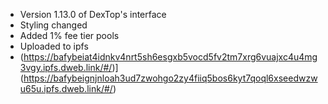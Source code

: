 - Version 1.13.0 of DexTop's interface
- Styling changed
- Added 1% fee tier pools
- Uploaded to ipfs
- (https://bafybeiat4idnkv4nrt5sh6esgxb5vocd5fv2tm7xrg6vuajxc4u4mg3vgy.ipfs.dweb.link/#/)](https://bafybeignjnloah3ud7zwohgo2zy4fiiq5bos6kyt7qoql6xseedwzwu65u.ipfs.dweb.link/#/)
